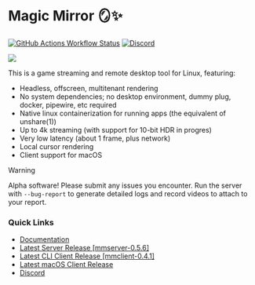 # Magic Mirror 🪞✨
[![GitHub Actions Workflow Status](https://img.shields.io/github/actions/workflow/status/colinmarc/magic-mirror/tests.yaml)](https://github.com/colinmarc/magic-mirror/actions/workflows/tests.yaml)
[![Discord](https://img.shields.io/discord/1284975819222945802?style=flat&label=discord&color=7289DA)](https://discord.gg/v22G644DzS)

<picture>
  <source srcset="docs/content/header_dark.png" media="(prefers-color-scheme: dark)" />
  <img src="docs/content/header_light.png" />
</picture>

This is a game streaming and remote desktop tool for Linux, featuring:

 - Headless, offscreen, multitenant rendering
 - No system dependencies; no desktop environment, dummy plug, docker, pipewire, etc required
 - Native linux containerization for running apps (the equivalent of unshare(1))
 - Up to 4k streaming (with support for 10-bit HDR in progres)
 - Very low latency (about 1 frame, plus network)
 - Local cursor rendering
 - Client support for macOS

> [!WARNING]
> Alpha software! Please submit any issues you encounter. Run the server with `--bug-report` to generate detailed logs and record videos to attach to your report.

### Quick Links

 - [Documentation](https://colinmarc.github.io/magic-mirror)
 - [Latest Server Release [mmserver-0.5.6]](https://github.com/colinmarc/magic-mirror/releases/tag/mmserver-v0.5.6)
 - [Latest CLI Client Release [mmclient-0.4.1]](https://github.com/colinmarc/magic-mirror/releases/tag/mmclient-v0.4.1)
 - [Latest macOS Client Release](https://github.com/colinmarc/magic-mirror-swiftui/releases/latest)
 - [Discord](https://discord.gg/v22G644DzS)


